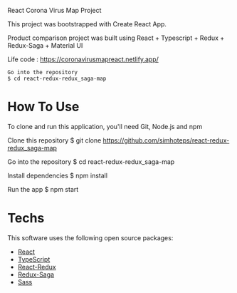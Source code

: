 React Corona Virus Map Project

This project was bootstrapped with Create React App.

Product comparison project was built using React + Typescript + Redux + Redux-Saga + Material UI 

Life code : https://coronavirusmapreact.netlify.app/

```
Go into the repository
$ cd react-redux-redux_saga-map

```
# How To Use
To clone and run this application, you'll need Git, Node.js and npm

Clone this repository
$ git clone https://github.com/simhoteps/react-redux-redux_saga-map

Go into the repository
$ cd react-redux-redux_saga-map

Install dependencies
$ npm install

Run the app
$ npm start

# Techs </br>
This software uses the following open source packages:
<ul>

<li> <a href="https://beta.reactjs.org/">React</a></li> 
<li> <a href="https://www.typescriptlang.org/">TypeScript</a>  </li> 
<li> <a href="https://react-redux.js.org/">React-Redux</a>  </li>
<li> <a href="https://redux-saga.js.org/ ">Redux-Saga</a>  </li>
 <li> <a href="https://sass-lang.com/">Sass</a>  </li>

</ul>
